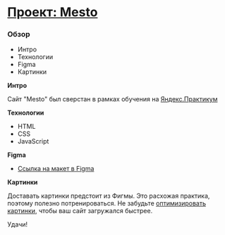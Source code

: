 # [Проект: Mesto](https://vaneksamoylov.github.io/mesto/)

### Обзор
* Интро
* Технологии
* Figma
* Картинки

**Интро**

Сайт "Mesto" был сверстан в рамках обучения на [Яндекс.Практикум](https://practicum.yandex.ru/web/)

**Технологии**
* HTML
* CSS
* JavaScript

**Figma**

* [Ссылка на макет в Figma](https://www.figma.com/file/2cn9N9jSkmxD84oJik7xL7/JavaScript.-Sprint-4?node-id=0%3A1)

**Картинки**

Доставать картинки предстоит из Фигмы. Это расхожая практика, поэтому полезно потренироваться.
Не забудьте [оптимизировать картинки](https://tinypng.com/), чтобы ваш сайт загружался быстрее.

Удачи!
